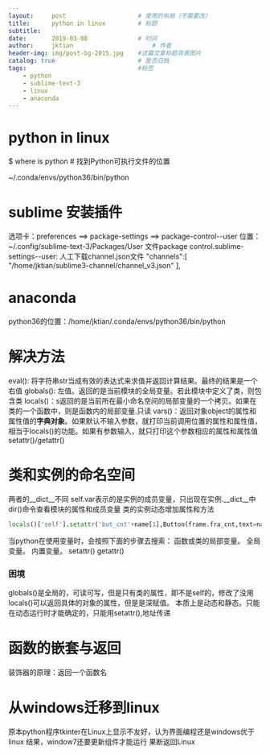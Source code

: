 ```yaml
---
layout:     post   				    # 使用的布局（不需要改）
title:      python in linux			# 标题 
subtitle:  	 
date:       2019-03-08				# 时间
author:     jktian 						# 作者
header-img: img/post-bg-2015.jpg 	#这篇文章标题背景图片
catalog: true 						# 是否归档
tags:								#标签
    - python
    - sublime-text-3
    - linux
    - anaconda
---
```

# python in linux

$ where is python 	# 找到Python可执行文件的位置

 ~/.conda/envs/python36/bin/python

 # sublime 安装插件
 选项卡：preferences ==> package-settings ==> package-control--user
 位置：~/.config/sublime-text-3/Packages/User
 文件package control.sublime-settings--user: 人工下载channel.json文件
     "channels":[
            "/home/jktian/sublime3-channel/channel_v3.json"
        ],

# anaconda

python36的位置：/home/jktian/.conda/envs/python36/bin/python

# 解决方法

eval(): 将字符串str当成有效的表达式来求值并返回计算结果。最终的结果是一个右值
globals(): 左值。返回的是当前模块的全局变量。若此模块中定义了类，则包含类
locals()：s返回的是当前所在最小命名空间的局部变量的一个拷贝。如果在类的一个函数中，则是函数内的局部变量.只读
vars()：返回对象object的属性和属性值的**字典对象**。如果默认不输入参数，就打印当前调用位置的属性和属性值，相当于locals()的功能。如果有参数输入，就只打印这个参数相应的属性和属性值
setattr()/getattr()

# 类和实例的命名空间
两者的__dict__不同
self.var表示的是实例的成员变量，只出现在实例.__dict__中
dir()命令查看模块的属性和成员变量
类的实例动态增加属性和方法
``` python
locals()['self'].setattr('but_cnt'+name[1],Button(frame.fra_cnt,text=name,font=font,fg=fg_color,bg=bg_color,width=width,command=funcname)
```
当python在使用变量时，会按照下面的步骤去搜索：
函数或类的局部变量。
全局变量。
内置变量。 
setattr()
getattr()

### 困境
globals()是全局的，可读可写，但是只有类的属性，即不是self的，修改了没用
locals()可以返回具体的对象的属性，但是是深赋值。
本质上是动态和静态。只能在动态运行时才能确定的，只能用setattr(),地址传递
# 函数的嵌套与返回
装饰器的原理：返回一个函数名


# 从windows迁移到linux
原本python程序tkinter在Linux上显示不友好，认为界面编程还是windows优于linux
结果，window7还要更新组件才能运行
果断返回Linux
